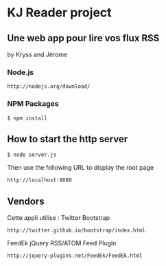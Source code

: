 KJ Reader project
==========

## Une web app pour lire vos flux RSS
by Kryss and Jérome

### Node.js
```
http://nodejs.org/download/
```

### NPM Packages

```
$ npm install
```

## How to start the http server

```
$ node server.js
```
Then use the following URL to display the root page
```
http://localhost:8080
```

## Vendors

Cette appli utilise :
Twitter Bootstrap
```
http://twitter.github.io/bootstrap/index.html
```
FeedEk jQuery RSS/ATOM Feed Plugin
```
http://jquery-plugins.net/FeedEk/FeedEk.html
```